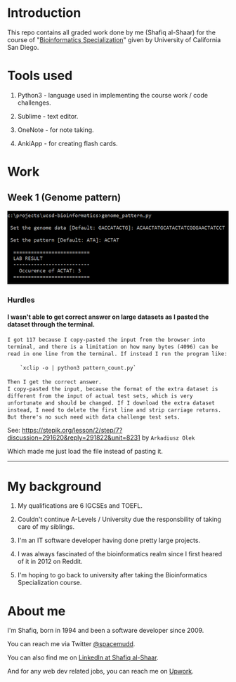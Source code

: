 # Introduction

This repo contains all graded work done by me (Shafiq al-Shaar) for the course of "[Bioinformatics Specialization](https://www.coursera.org/specializations/bioinformatics)" given by University of California San Diego.

# Tools used

1. Python3 - language used in implementing the course work / code challenges.

2. Sublime - text editor.

2. OneNote - for note taking.

3. AnkiApp - for creating flash cards.

# Work

## Week 1 (Genome pattern)

![Running genome_pattern.py](https://github.com/spacemudd/ucsd-bioinformatics/blob/master/genome_pattern.png)

### Hurdles

#### I wasn't able to get correct answer on large datasets as I pasted the dataset through the terminal.

	I got 117 because I copy-pasted the input from the browser into terminal, and there is a limitation on how many bytes (4096) can be read in one line from the terminal. If instead I run the program like:

		`xclip -o | python3 pattern_count.py`

	Then I get the correct answer.
	I copy-pasted the input, because the format of the extra dataset is different from the input of actual test sets, which is very unfortunate and should be changed. If I download the extra dataset instead, I need to delete the first line and strip carriage returns. But there's no such need with data challenge test sets.

See: https://stepik.org/lesson/2/step/7?discussion=291620&reply=291822&unit=8231 by `Arkadiusz Olek`

Which made me just load the file instead of pasting it.

---

# My background

1. My qualifications are 6 IGCSEs and TOEFL.

2. Couldn't continue A-Levels / University due the responsbility of taking care of my siblings.

3. I'm an IT software developer having done pretty large projects.

4. I was always fascinated of the bioinformatics realm since I first heared of it in 2012 on Reddit.

5. I'm hoping to go back to university after taking the Bioinformatics Specialization course.

# About me

I'm Shafiq, born in 1994 and been a software developer since 2009.

You can reach me via Twitter [@spacemudd](https://twitter.com/spacemudd).

You can also find me on [LinkedIn at Shafiq al-Shaar](https://www.linkedin.com/in/shafiq-alshaar/).

And for any web dev related jobs, you can reach me on [Upwork](https://www.upwork.com/freelancers/~016a784ba169116514).
